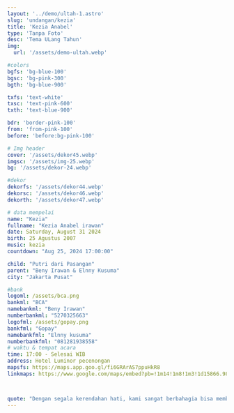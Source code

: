 ```yaml
---
layout: '../demo/ultah-1.astro'
slug: 'undangan/kezia'
title: 'Kezia Anabel'
type: 'Tanpa Foto'
desc: 'Tema ULang Tahun'
img:
  url: '/assets/demo-ultah.webp'

#colors
bgfs: 'bg-blue-100'
bgsc: 'bg-pink-300'
bgth: 'bg-blue-900'

txfs: 'text-white'
txsc: 'text-pink-600'
txth: 'text-blue-900'

bdr: 'border-pink-100'
from: 'from-pink-100'
before: 'before:bg-pink-100'

# Img header
cover: '/assets/dekor45.webp'
imgsc: '/assets/img-25.webp'
bg: '/assets/dekor-24.webp'

#dekor
dekorfs: '/assets/dekor44.webp'
dekorsc: '/assets/dekor46.webp'
dekorth: '/assets/dekor47.webp'

# data mempelai
name: "Kezia"
fullname: "Kezia Anabel irawan"
date: Saturday, August 31 2024
birth: 25 Agustus 2007
music: kezia
countdown: "Aug 25, 2024 17:00:00"

child: "Putri dari Pasangan"
parent: "Beny Irawan & Elnny Kusuma"
city: "Jakarta Pusat"

#bank
logoml: /assets/bca.png
bankml: "BCA"
namebankml: "Beny Irawan"
numberbankml: "5270325663"
logofml: /assets/gopay.png
bankfml: "Gopay"
namebankfml: "Elnny kusuma"
numberbankfml: "081281938558"
# waktu & tempat acara
time: 17:00 - Selesai WIB
address: Hotel Luminor pecenongan
mapsfs: https://maps.app.goo.gl/fi6GRArAS7ppuHkR8 
linkmaps: https://www.google.com/maps/embed?pb=!1m14!1m8!1m3!1d15866.989655995547!2d106.8260866!3d-6.1645715!3m2!1i1024!2i768!4f13.1!3m3!1m2!1s0x2e69f5da5ecda557%3A0x231ad86e140e0b89!2sHotel%20Luminor%20Pecenongan!5e0!3m2!1sid!2sid!4v1718076708034!5m2!1sid!2sid 



quote: "Dengan segala kerendahan hati, kami sangat berbahagia bisa membagi saat-saat penting ini kepada Bapak/Ibu/Saudara/i. Besar harapan kami atas kehadiran serta iringan doa dan restunya agar pernikahan yang akan digelar bisa berjalan sebagaimana mestinya. Terimakasih."
---
```

